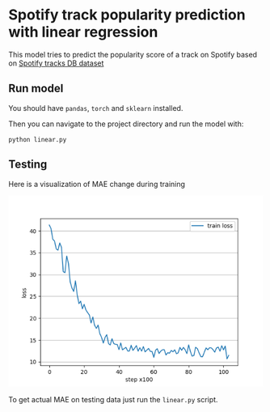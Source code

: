 # Spotify track popularity prediction with linear regression

This model tries to predict the popularity score of a track on Spotify based on
[Spotify tracks DB dataset](https://www.kaggle.com/datasets/zaheenhamidani/ultimate-spotify-tracks-db)

## Run model

You should have `pandas`, `torch` and  `sklearn` installed.

Then you can navigate to the project directory and run the model with:
```
python linear.py
```

## Testing

Here is a visualization of MAE change during training

![train loss plot](https://raw.githubusercontent.com/hashlag/spotify_tracks_popularity/main/train_loss_plot.png)

To get actual MAE on testing data just run the `linear.py` script.